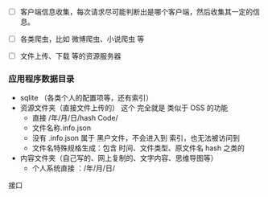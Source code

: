 - [ ] 客户端信息收集，每次请求尽可能判断出是哪个客户端，然后收集其一定的信息。
- [ ] 各类爬虫，比如 微博爬虫、小说爬虫 等
- [ ] 文件上传、下载 等的资源服务器







### 应用程序数据目录

- sqlite （各类个人的配置项等，还有索引）
- 资源文件夹（直接文件上传的） 这个 完全就是 类似于 OSS 的功能
  - 直接  /年/月/日/hash Code/
  - 文件名称.info.json
  - 没有  .info.json  属于  黑户文件，不会进入到 索引，也无法被访问到
  - 文件名特殊规格生成：包含 时间、文件类型、原文件名 hash 之类的
- 内容文件夹（自己写的、网上复制的、文字内容、思维导图等）
  - 个人系统直接 ：/年/月/日/





接口